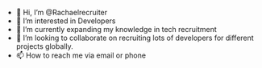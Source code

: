 - 👋 Hi, I’m @Rachaelrecruiter
- 👀 I’m interested in Developers
- 🌱 I’m currently expanding my knowledge in tech recruitment
- 💞️ I’m looking to collaborate on recruiting lots of developers for different projects globally.
- 📫 How to reach me via email or phone

<!---
Rachaelrecruiter/Rachaelrecruiter is a ✨ special ✨ repository because its `README.md` (this file) appears on your GitHub profile.
You can click the Preview link to take a look at your changes.
--->
